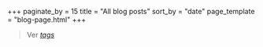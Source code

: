 +++
paginate_by = 15
title = "All blog posts"
sort_by = "date"
page_template = "blog-page.html"
+++

> Ver *[tags](/tags)*
